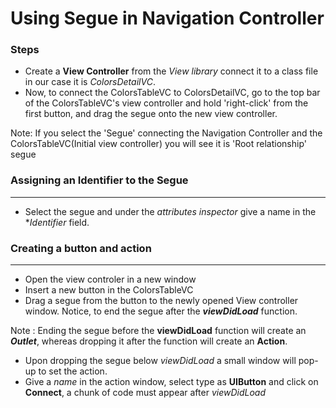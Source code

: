 
# Using Segue in Navigation Controller

### Steps
  * Create a **View Controller** from the *View library* connect it to a class file in our case it is *ColorsDetailVC*.
  * Now, to connect the ColorsTableVC to ColorsDetailVC, go to the top bar of the ColorsTableVC's view controller and hold 'right-click' from the first button, and drag the segue onto the new view controller.

Note: If you select the 'Segue' connecting the Navigation Controller and the ColorsTableVC(Initial view controller) you will see it is 'Root relationship' segue

### Assigning an Identifier to the Segue
----------------------------------------
  * Select the segue and under the *attributes inspector* give a name in the **Identifier* field.

### Creating a button and action
--------------------------------
  * Open the view controler in a new window
  * Insert a new button in the ColorsTableVC
  * Drag a segue from the button to the newly opened View controller window. Notice, to end the segue after the ***viewDidLoad*** function.
    
Note : Ending the segue before the **viewDidLoad** function will create an ***Outlet***, whereas dropping it after the function will create an **Action**.

  * Upon dropping the segue below *viewDidLoad* a small window will pop-up to set the action.
  * Give a *name* in the action window, select type as **UIButton** and click on **Connect**, a chunk of code must appear after *viewDidLoad*
    



